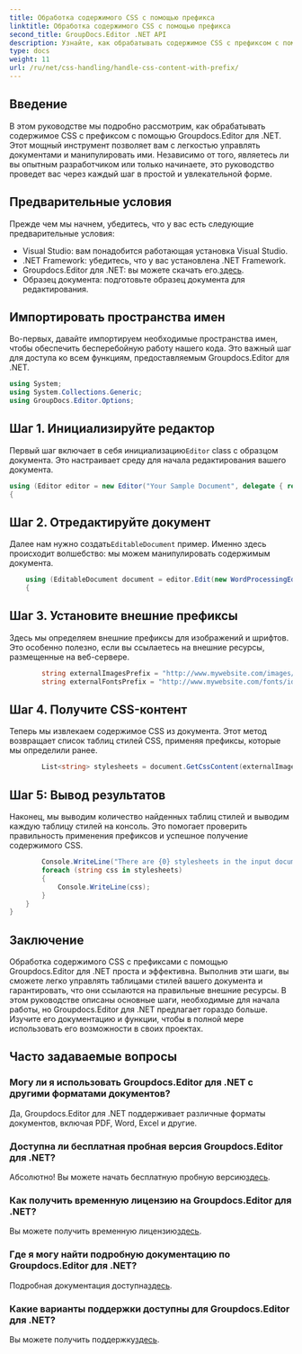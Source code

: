 ```yaml
---
title: Обработка содержимого CSS с помощью префикса
linktitle: Обработка содержимого CSS с помощью префикса
second_title: GroupDocs.Editor .NET API
description: Узнайте, как обрабатывать содержимое CSS с префиксом с помощью Groupdocs.Editor для .NET, в этом подробном пошаговом руководстве. Идеально подходит для разработчиков всех уровней.
type: docs
weight: 11
url: /ru/net/css-handling/handle-css-content-with-prefix/
---
```

## Введение
В этом руководстве мы подробно рассмотрим, как обрабатывать содержимое CSS с префиксом с помощью Groupdocs.Editor для .NET. Этот мощный инструмент позволяет вам с легкостью управлять документами и манипулировать ими. Независимо от того, являетесь ли вы опытным разработчиком или только начинаете, это руководство проведет вас через каждый шаг в простой и увлекательной форме.
## Предварительные условия
Прежде чем мы начнем, убедитесь, что у вас есть следующие предварительные условия:
- Visual Studio: вам понадобится работающая установка Visual Studio.
- .NET Framework: убедитесь, что у вас установлена .NET Framework.
-  Groupdocs.Editor для .NET: вы можете скачать его.[здесь](https://releases.groupdocs.com/editor/net/).
- Образец документа: подготовьте образец документа для редактирования.
## Импортировать пространства имен
Во-первых, давайте импортируем необходимые пространства имен, чтобы обеспечить бесперебойную работу нашего кода. Это важный шаг для доступа ко всем функциям, предоставляемым Groupdocs.Editor для .NET.
```csharp
using System;
using System.Collections.Generic;
using GroupDocs.Editor.Options;
```
## Шаг 1. Инициализируйте редактор
 Первый шаг включает в себя инициализацию`Editor` class с образцом документа. Это настраивает среду для начала редактирования вашего документа.
```csharp
using (Editor editor = new Editor("Your Sample Document", delegate { return new WordProcessingLoadOptions(); }))
{
```
## Шаг 2. Отредактируйте документ
Далее нам нужно создать`EditableDocument` пример. Именно здесь происходит волшебство: мы можем манипулировать содержимым документа.
```csharp
    using (EditableDocument document = editor.Edit(new WordProcessingEditOptions()))
    {
```
## Шаг 3. Установите внешние префиксы
Здесь мы определяем внешние префиксы для изображений и шрифтов. Это особенно полезно, если вы ссылаетесь на внешние ресурсы, размещенные на веб-сервере.
```csharp
        string externalImagesPrefix = "http://www.mywebsite.com/images/id=";
        string externalFontsPrefix = "http://www.mywebsite.com/fonts/id=";
```
## Шаг 4. Получите CSS-контент
Теперь мы извлекаем содержимое CSS из документа. Этот метод возвращает список таблиц стилей CSS, применяя префиксы, которые мы определили ранее.
```csharp
        List<string> stylesheets = document.GetCssContent(externalImagesPrefix, externalFontsPrefix);
```
## Шаг 5: Вывод результатов
Наконец, мы выводим количество найденных таблиц стилей и выводим каждую таблицу стилей на консоль. Это помогает проверить правильность применения префиксов и успешное получение содержимого CSS.
```csharp
        Console.WriteLine("There are {0} stylesheets in the input document", stylesheets.Count);
        foreach (string css in stylesheets)
        {
            Console.WriteLine(css);
        }
    }
}
```
## Заключение
Обработка содержимого CSS с префиксами с помощью Groupdocs.Editor для .NET проста и эффективна. Выполнив эти шаги, вы сможете легко управлять таблицами стилей вашего документа и гарантировать, что они ссылаются на правильные внешние ресурсы. В этом руководстве описаны основные шаги, необходимые для начала работы, но Groupdocs.Editor для .NET предлагает гораздо больше. Изучите его документацию и функции, чтобы в полной мере использовать его возможности в своих проектах.
## Часто задаваемые вопросы
### Могу ли я использовать Groupdocs.Editor для .NET с другими форматами документов?
Да, Groupdocs.Editor для .NET поддерживает различные форматы документов, включая PDF, Word, Excel и другие.
### Доступна ли бесплатная пробная версия Groupdocs.Editor для .NET?
 Абсолютно! Вы можете начать бесплатную пробную версию[здесь](https://releases.groupdocs.com/).
### Как получить временную лицензию на Groupdocs.Editor для .NET?
 Вы можете получить временную лицензию[здесь](https://purchase.groupdocs.com/temporary-license/).
### Где я могу найти подробную документацию по Groupdocs.Editor для .NET?
 Подробная документация доступна[здесь](https://reference.groupdocs.com/editor/net/).
### Какие варианты поддержки доступны для Groupdocs.Editor для .NET?
 Вы можете получить поддержку[здесь](https://forum.groupdocs.com/c/editor/20).